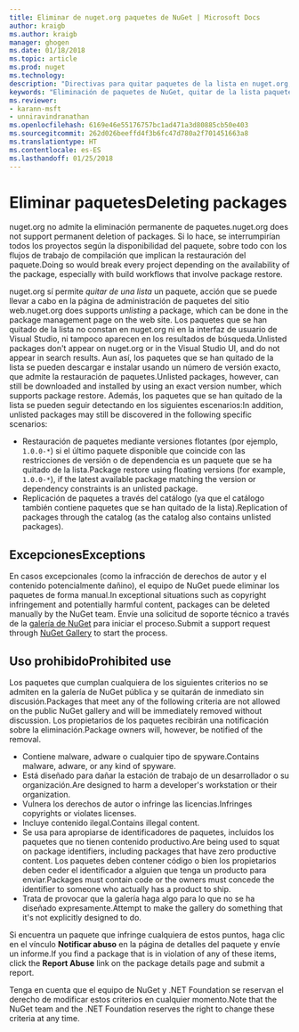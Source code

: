 ```yaml
---
title: Eliminar de nuget.org paquetes de NuGet | Microsoft Docs
author: kraigb
ms.author: kraigb
manager: ghogen
ms.date: 01/18/2018
ms.topic: article
ms.prod: nuget
ms.technology: 
description: "Directivas para quitar paquetes de la lista en nuget.org; la eliminación permanente no se admite, excepto cuando los paquetes infringen otras directivas."
keywords: "Eliminación de paquetes de NuGet, quitar de la lista paquetes de NuGet, usos prohibidos de los paquetes"
ms.reviewer:
- karann-msft
- unniravindranathan
ms.openlocfilehash: 6169e46e55176757bc1ad471a3d80885cb50e403
ms.sourcegitcommit: 262d026beeffd4f3b6fc47d780a2f701451663a8
ms.translationtype: HT
ms.contentlocale: es-ES
ms.lasthandoff: 01/25/2018
---
```

# <a name="deleting-packages"></a><span data-ttu-id="bc166-104">Eliminar paquetes</span><span class="sxs-lookup"><span data-stu-id="bc166-104">Deleting packages</span></span>

<span data-ttu-id="bc166-105">nuget.org no admite la eliminación permanente de paquetes.</span><span class="sxs-lookup"><span data-stu-id="bc166-105">nuget.org does not support permanent deletion of packages.</span></span> <span data-ttu-id="bc166-106">Si lo hace, se interrumpirían todos los proyectos según la disponibilidad del paquete, sobre todo con los flujos de trabajo de compilación que implican la restauración del paquete.</span><span class="sxs-lookup"><span data-stu-id="bc166-106">Doing so would break every project depending on the availability of the package, especially with build workflows that involve package restore.</span></span>

<span data-ttu-id="bc166-107">nuget.org sí permite *quitar de una lista* un paquete, acción que se puede llevar a cabo en la página de administración de paquetes del sitio web.</span><span class="sxs-lookup"><span data-stu-id="bc166-107">nuget.org does supports *unlisting* a package, which can be done in the package management page on the web site.</span></span> <span data-ttu-id="bc166-108">Los paquetes que se han quitado de la lista no constan en nuget.org ni en la interfaz de usuario de Visual Studio, ni tampoco aparecen en los resultados de búsqueda.</span><span class="sxs-lookup"><span data-stu-id="bc166-108">Unlisted packages don't appear on nuget.org or in the Visual Studio UI, and do not appear in search results.</span></span> <span data-ttu-id="bc166-109">Aun así, los paquetes que se han quitado de la lista se pueden descargar e instalar usando un número de versión exacto, que admite la restauración de paquetes.</span><span class="sxs-lookup"><span data-stu-id="bc166-109">Unlisted packages, however, can still be downloaded and installed by using an exact version number, which supports package restore.</span></span> <span data-ttu-id="bc166-110">Además, los paquetes que se han quitado de la lista se pueden seguir detectando en los siguientes escenarios:</span><span class="sxs-lookup"><span data-stu-id="bc166-110">In addition, unlisted packages may still be discovered in the following specific scenarios:</span></span>

- <span data-ttu-id="bc166-111">Restauración de paquetes mediante versiones flotantes (por ejemplo, `1.0.0-*`) si el último paquete disponible que coincide con las restricciones de versión o de dependencia es un paquete que se ha quitado de la lista.</span><span class="sxs-lookup"><span data-stu-id="bc166-111">Package restore using floating versions (for example, `1.0.0-*`), if the latest available package matching the version or dependency constraints is an unlisted package.</span></span>
- <span data-ttu-id="bc166-112">Replicación de paquetes a través del catálogo (ya que el catálogo también contiene paquetes que se han quitado de la lista).</span><span class="sxs-lookup"><span data-stu-id="bc166-112">Replication of packages through the catalog (as the catalog also contains unlisted packages).</span></span>

## <a name="exceptions"></a><span data-ttu-id="bc166-113">Excepciones</span><span class="sxs-lookup"><span data-stu-id="bc166-113">Exceptions</span></span>

<span data-ttu-id="bc166-114">En casos excepcionales (como la infracción de derechos de autor y el contenido potencialmente dañino), el equipo de NuGet puede eliminar los paquetes de forma manual.</span><span class="sxs-lookup"><span data-stu-id="bc166-114">In exceptional situations such as copyright infringement and potentially harmful content, packages can be deleted manually by the NuGet team.</span></span> <span data-ttu-id="bc166-115">Envíe una solicitud de soporte técnico a través de la [galería de NuGet](http://www.nuget.org) para iniciar el proceso.</span><span class="sxs-lookup"><span data-stu-id="bc166-115">Submit a support request through [NuGet Gallery](http://www.nuget.org) to start the process.</span></span>

## <a name="prohibited-use"></a><span data-ttu-id="bc166-116">Uso prohibido</span><span class="sxs-lookup"><span data-stu-id="bc166-116">Prohibited use</span></span>

<span data-ttu-id="bc166-117">Los paquetes que cumplan cualquiera de los siguientes criterios no se admiten en la galería de NuGet pública y se quitarán de inmediato sin discusión.</span><span class="sxs-lookup"><span data-stu-id="bc166-117">Packages that meet any of the following criteria are not allowed on the public NuGet gallery and will be immediately removed without discussion.</span></span> <span data-ttu-id="bc166-118">Los propietarios de los paquetes recibirán una notificación sobre la eliminación.</span><span class="sxs-lookup"><span data-stu-id="bc166-118">Package owners will, however, be notified of the removal.</span></span>

- <span data-ttu-id="bc166-119">Contiene malware, adware o cualquier tipo de spyware.</span><span class="sxs-lookup"><span data-stu-id="bc166-119">Contains malware, adware, or any kind of spyware.</span></span>
- <span data-ttu-id="bc166-120">Está diseñado para dañar la estación de trabajo de un desarrollador o su organización.</span><span class="sxs-lookup"><span data-stu-id="bc166-120">Are designed to harm a developer's workstation or their organization.</span></span>
- <span data-ttu-id="bc166-121">Vulnera los derechos de autor o infringe las licencias.</span><span class="sxs-lookup"><span data-stu-id="bc166-121">Infringes copyrights or violates licenses.</span></span>
- <span data-ttu-id="bc166-122">Incluye contenido ilegal.</span><span class="sxs-lookup"><span data-stu-id="bc166-122">Contains illegal content.</span></span>
- <span data-ttu-id="bc166-123">Se usa para apropiarse de identificadores de paquetes, incluidos los paquetes que no tienen contenido productivo.</span><span class="sxs-lookup"><span data-stu-id="bc166-123">Are being used to squat on package identifiers, including packages that have zero productive content.</span></span> <span data-ttu-id="bc166-124">Los paquetes deben contener código o bien los propietarios deben ceder el identificador a alguien que tenga un producto para enviar.</span><span class="sxs-lookup"><span data-stu-id="bc166-124">Packages must contain code or the owners must concede the identifier to someone who actually has a product to ship.</span></span>
- <span data-ttu-id="bc166-125">Trata de provocar que la galería haga algo para lo que no se ha diseñado expresamente.</span><span class="sxs-lookup"><span data-stu-id="bc166-125">Attempt to make the gallery do something that it's not explicitly designed to do.</span></span>

<span data-ttu-id="bc166-126">Si encuentra un paquete que infringe cualquiera de estos puntos, haga clic en el vínculo **Notificar abuso** en la página de detalles del paquete y envíe un informe.</span><span class="sxs-lookup"><span data-stu-id="bc166-126">If you find a package that is in violation of any of these items, click the **Report Abuse** link on the package details page and submit a report.</span></span>

<span data-ttu-id="bc166-127">Tenga en cuenta que el equipo de NuGet y .NET Foundation se reservan el derecho de modificar estos criterios en cualquier momento.</span><span class="sxs-lookup"><span data-stu-id="bc166-127">Note that the NuGet team and the .NET Foundation reserves the right to change these criteria at any time.</span></span>
